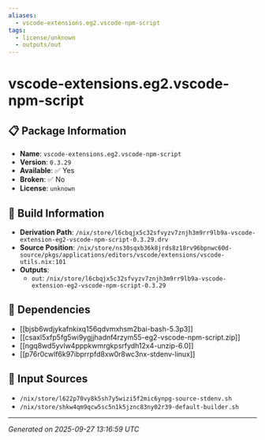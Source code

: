 ```yaml
---
aliases:
  - vscode-extensions.eg2.vscode-npm-script
tags:
  - license/unknown
  - outputs/out
---
```


# vscode-extensions.eg2.vscode-npm-script

## 📋 Package Information

- **Name**: `vscode-extensions.eg2.vscode-npm-script`
- **Version**: `0.3.29`
- **Available**: ✅ Yes
- **Broken**: ✅ No
- **License**: `unknown`

## 🔧 Build Information

- **Derivation Path**: `/nix/store/l6cbqjx5c32sfvyzv7znjh3m9rr9lb9a-vscode-extension-eg2-vscode-npm-script-0.3.29.drv`
- **Source Position**: `/nix/store/ns30sqxb36k8jrds8z18rv96bpnwc60d-source/pkgs/applications/editors/vscode/extensions/vscode-utils.nix:101`
- **Outputs**:
  - `out`:  `/nix/store/l6cbqjx5c32sfvyzv7znjh3m9rr9lb9a-vscode-extension-eg2-vscode-npm-script-0.3.29`

## 🔗 Dependencies

- [[bjsb6wdjykafnkixq156qdvmxhsm2bai-bash-5.3p3]]
- [[csaxl5xfp5fg5wi9ygjjhadnf4rzym55-eg2-vscode-npm-script.zip]]
- [[ngq8wd5yvlw4pppkwmrgkpsrfydh12x4-unzip-6.0]]
- [[p76r0cwlf6k97ibprrpfd8xw0r8wc3nx-stdenv-linux]]

## 📁 Input Sources

- `/nix/store/l622p70vy8k5sh7y5wizi5f2mic6ynpg-source-stdenv.sh`
- `/nix/store/shkw4qm9qcw5sc5n1k5jznc83ny02r39-default-builder.sh`

---
*Generated on 2025-09-27 13:16:59 UTC*
